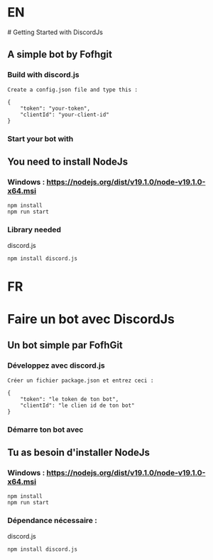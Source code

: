 <h1>EN</h1>
# Getting Started with DiscordJs


## A simple bot by Fofhgit
### Build with discord.js

````
Create a config.json file and type this :
````
````
{
    "token": "your-token",
    "clientId": "your-client-id"
}
````

### Start your bot with

## You need to install NodeJs
### Windows : https://nodejs.org/dist/v19.1.0/node-v19.1.0-x64.msi
````
npm install
npm run start
````

### Library needed
discord.js
````
npm install discord.js
````


<h1>FR</h1>

# Faire un bot avec DiscordJs


## Un bot simple par FofhGit
### Développez avec discord.js

````
Créer un fichier package.json et entrez ceci :
````
````
{
    "token": "le token de ton bot",
    "clientId": "le clien id de ton bot"
}
````

### Démarre ton bot avec

## Tu as besoin d'installer NodeJs
### Windows : https://nodejs.org/dist/v19.1.0/node-v19.1.0-x64.msi
````
npm install
npm run start
````

### Dépendance nécessaire :
discord.js
````
npm install discord.js
````

